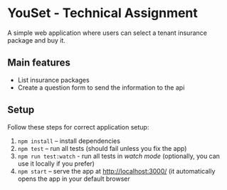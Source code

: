 # YouSet - Technical Assignment

A simple web application where users can select a tenant insurance package and buy it.

## Main features
- List insurance packages
- Create a question form to send the information to the api

## Setup

Follow these steps for correct application setup:

1. `npm install` – install dependencies
2. `npm test` – run all tests (should fail unless you fix the app)
3. `npm run test:watch` - run all tests in _watch mode_ (optionally, you can use it locally if you prefer)
4. `npm start` – serve the app at [http://localhost:3000/](http://localhost:3000/) (it automatically opens the app in your default browser